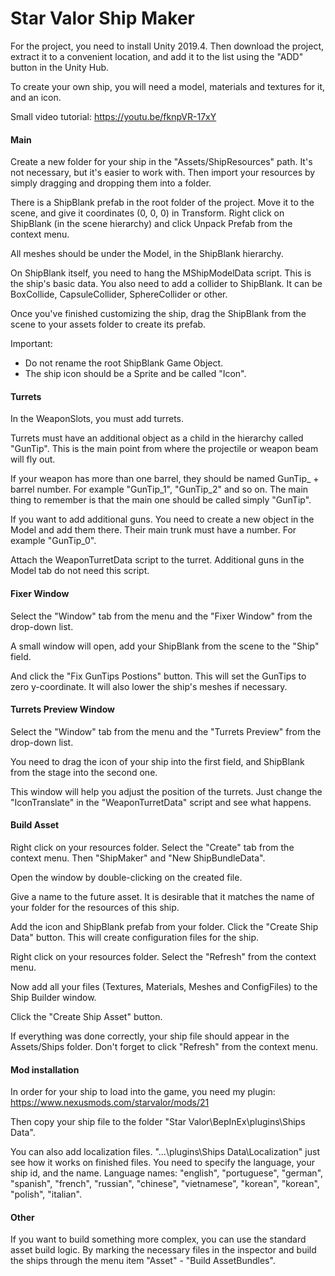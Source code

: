 # Star Valor Ship Maker

For the project, you need to install Unity 2019.4. Then download the project, extract it to a convenient location, and add it to the list using the "ADD" button in the Unity Hub.

To create your own ship, you will need a model, materials and textures for it, and an icon.

Small video tutorial:
https://youtu.be/fknpVR-17xY

#### Main

Create a new folder for your ship in the "Assets/ShipResources" path. It's not necessary, but it's easier to work with. 
Then import your resources by simply dragging and dropping them into a folder.

There is a ShipBlank prefab in the root folder of the project. Move it to the scene, and give it coordinates (0, 0, 0) in Transform.
Right click on ShipBlank (in the scene hierarchy) and click Unpack Prefab from the context menu.

All meshes should be under the Model, in the ShipBlank hierarchy.

On ShipBlank itself, you need to hang the MShipModelData script. This is the ship's basic data.
You also need to add a collider to ShipBlank. It can be BoxCollide, CapsuleCollider, SphereCollider or other.

Once you've finished customizing the ship, drag the ShipBlank from the scene to your assets folder to create its prefab.

Important:
 - Do not rename the root ShipBlank Game Object.
 - The ship icon should be a Sprite and be called "Icon".

#### Turrets

In the WeaponSlots, you must add turrets.

Turrets must have an additional object as a child in the hierarchy called "GunTip". This is the main point from where the projectile or weapon beam will fly out.

If your weapon has more than one barrel, they should be named GunTip_ + barrel number. For example "GunTip_1", "GunTip_2" and so on. The main thing to remember is that the main one should be called simply "GunTip".

If you want to add additional guns. You need to create a new object in the Model and add them there. Their main trunk must have a number. For example "GunTip_0".

Attach the WeaponTurretData script to the turret. Additional guns in the Model tab do not need this script.

#### Fixer Window

Select the "Window" tab from the menu and the "Fixer Window" from the drop-down list.

A small window will open, add your ShipBlank from the scene to the "Ship" field.

And click the "Fix GunTips Postions" button. This will set the GunTips to zero y-coordinate. It will also lower the ship's meshes if necessary.

#### Turrets Preview Window 

Select the "Window" tab from the menu and the "Turrets Preview" from the drop-down list.

You need to drag the icon of your ship into the first field, and ShipBlank from the stage into the second one.

This window will help you adjust the position of the turrets. Just change the "IconTranslate" in the "WeaponTurretData" script and see what happens.

#### Build Asset

Right click on your resources folder. Select the "Create" tab from the context menu. Then "ShipMaker" and "New ShipBundleData".

Open the window by double-clicking on the created file.

Give a name to the future asset. It is desirable that it matches the name of your folder for the resources of this ship.

Add the icon and ShipBlank prefab from your folder. Click the "Create Ship Data" button. This will create configuration files for the ship.

Right click on your resources folder. Select the "Refresh" from the context menu.

Now add all your files (Textures, Materials, Meshes and ConfigFiles) to the Ship Builder window.

Click the "Create Ship Asset" button.

If everything was done correctly, your ship file should appear in the Assets/Ships folder. Don't forget to click "Refresh" from the context menu.

#### Mod installation

In order for your ship to load into the game, you need my plugin:
https://www.nexusmods.com/starvalor/mods/21

Then copy your ship file to the folder "Star Valor\BepInEx\plugins\Ships Data".

You can also add localization files. "...\plugins\Ships Data\Localization" just see how it works on finished files. You need to specify the language, your ship id, and the name. Language names: "english", "portuguese", "german", "spanish", "french", "russian", "chinese", "vietnamese", "korean", "korean", "polish", "italian".

#### Other 

If you want to build something more complex, you can use the standard asset build logic. By marking the necessary files in the inspector and build the ships through the menu item "Asset" - "Build AssetBundles".

